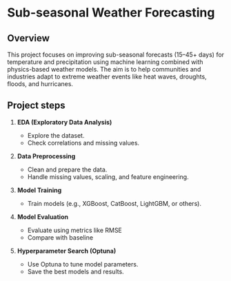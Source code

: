# Sub-seasonal Weather Forecasting

## Overview

This project focuses on improving sub-seasonal forecasts (15–45+ days) for temperature and precipitation using machine learning combined with physics-based weather models. The aim is to help communities and industries adapt to extreme weather events like heat waves, droughts, floods, and hurricanes.

## Project steps

1. **EDA (Exploratory Data Analysis)**

   * Explore the dataset.
   * Check correlations and missing values.

2. **Data Preprocessing**

   * Clean and prepare the data.
   * Handle missing values, scaling, and feature engineering.

3. **Model Training**

   * Train models (e.g., XGBoost, CatBoost, LightGBM, or others).
   

4. **Model Evaluation**

   * Evaluate using metrics like RMSE
   * Compare with baseline 

5. **Hyperparameter Search (Optuna)**

   * Use Optuna to tune model parameters.
   * Save the best models and results.

